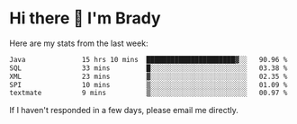 # Hi there 👋 I'm Brady

Here are my stats from the last week:
<!--START_SECTION:waka-->

```txt
Java              15 hrs 10 mins  ██████████████████████▓░░   90.96 %
SQL               33 mins         █░░░░░░░░░░░░░░░░░░░░░░░░   03.38 %
XML               23 mins         ▓░░░░░░░░░░░░░░░░░░░░░░░░   02.35 %
SPI               10 mins         ▒░░░░░░░░░░░░░░░░░░░░░░░░   01.09 %
textmate          9 mins          ▒░░░░░░░░░░░░░░░░░░░░░░░░   00.97 %
```

<!--END_SECTION:waka-->

If I haven't responded in a few days, please email me directly. 
